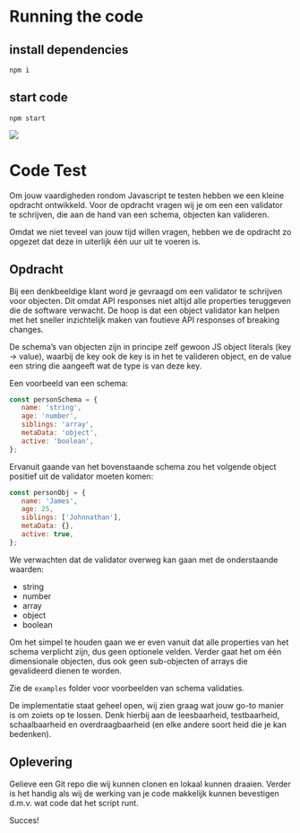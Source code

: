 # Running the code
## install dependencies
`npm i`
## start code
`npm start`

![](https://www.frontendbastards.nl/wp-content/uploads/2019/03/Logo-frontend-bastards.png)

# Code Test

Om jouw vaardigheden rondom Javascript te testen hebben we een kleine opdracht ontwikkeld. Voor de opdracht vragen wij je om een een validator te schrijven, die aan de hand van een schema, objecten kan valideren. 

Omdat we niet teveel van jouw tijd willen vragen, hebben we de opdracht zo opgezet dat deze in uiterlijk één uur uit te voeren is.

## Opdracht
Bij een denkbeeldige klant word je gevraagd om een validator te schrijven voor objecten. Dit omdat API responses niet altijd alle properties teruggeven die de software verwacht. De hoop is dat een object validator kan helpen met het sneller inzichtelijk maken van foutieve API responses of breaking changes.

De schema’s van objecten zijn in principe zelf gewoon JS object literals (key -> value), waarbij de key ook de key is in het te valideren object, en de value een string die aangeeft wat de type is van deze key.

Een voorbeeld van een schema:

```javascript
const personSchema = {
   name: 'string',
   age: 'number',
   siblings: 'array',
   metaData: 'object',
   active: 'boolean',
};
```

Ervanuit gaande van het bovenstaande schema zou het volgende object positief uit de validator moeten komen:

```javascript
const personObj = {
   name: 'James',
   age: 25,
   siblings: ['Johnnathan'],
   metaData: {},
   active: true,
};
```

We verwachten dat de validator overweg kan gaan met de onderstaande waarden:

* string
* number
* array 
* object
* boolean

Om het simpel te houden gaan we er even vanuit dat alle properties van het schema verplicht zijn, dus geen optionele velden. Verder gaat het om één dimensionale objecten, dus ook geen sub-objecten of arrays die gevalideerd dienen te worden.

Zie de `examples` folder voor voorbeelden van schema validaties.

De implementatie staat geheel open, wij zien graag wat jouw go-to manier is om zoiets op te lossen. Denk hierbij aan de leesbaarheid, testbaarheid, schaalbaarheid en overdraagbaarheid (en elke andere soort heid die je kan bedenken).


## Oplevering
Gelieve een Git repo die wij kunnen clonen en lokaal kunnen draaien. Verder is het handig als wij de werking van je code makkelijk kunnen bevestigen d.m.v. wat code dat het script runt. 

Succes! 
